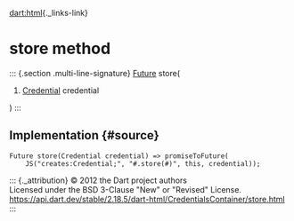 [dart:html](../../dart-html/dart-html-library){._links-link}

store method
============

::: {.section .multi-line-signature}
[Future](../../dart-async/future-class) store(

1.  [Credential](../credential-class) credential

)
:::

Implementation {#source}
--------------

``` {.language-dart data-language="dart"}
Future store(Credential credential) => promiseToFuture(
    JS("creates:Credential;", "#.store(#)", this, credential));
```

::: {._attribution}
© 2012 the Dart project authors\
Licensed under the BSD 3-Clause \"New\" or \"Revised\" License.\
<https://api.dart.dev/stable/2.18.5/dart-html/CredentialsContainer/store.html>
:::
